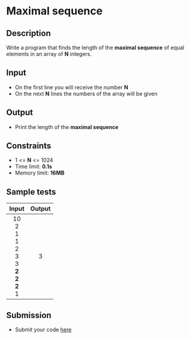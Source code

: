 # Maximal sequence

## Description
Write a program that finds the length of the **maximal sequence** of equal elements in an array of **N** integers.

## Input
- On the first line you will receive the number **N**
- On the next **N** lines the numbers of the array will be given

## Output
- Print the length of the **maximal sequence**

## Constraints
- 1 <= **N** <= 1024
- Time limit: **0.1s**
- Memory limit: **16MB**

## Sample tests

| Input                                                    | Output |
|:--------------------------------------------------------:|:------:|
| 10<br>2<br>1<br>1<br>2<br>3<br>3<br>**2<br>2<br>2**<br>1 | 3      |

## Submission
- Submit your code [here](http://bgcoder.com/Contests/Compete/Index/315#3)